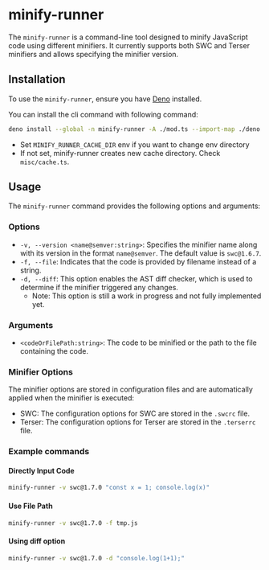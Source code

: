 # minify-runner

The `minify-runner` is a command-line tool designed to minify JavaScript code using different minifiers. It currently supports both SWC and Terser minifiers and allows specifying the minifier version.

## Installation

To use the `minify-runner`, ensure you have [Deno](https://deno.land/) installed.

You can install the cli command with following command: 
```sh
deno install --global -n minify-runner -A ./mod.ts --import-map ./deno.json
```

- Set `MINIFY_RUNNER_CACHE_DIR` env if you want to change env directory
- If not set, minify-runner creates new cache directory. Check `misc/cache.ts`.

## Usage

The `minify-runner` command provides the following options and arguments:

### Options

- `-v, --version <name@semver:string>`: Specifies the minifier name along with its version in the format `name@semver`. The default value is `swc@1.6.7`.
- `-f, --file`: Indicates that the code is provided by filename instead of a string.
- `-d, --diff`: This option enables the AST diff checker, which is used to determine if the minifier triggered any changes.
    - Note: This option is still a work in progress and not fully implemented yet.

### Arguments

- `<codeOrFilePath:string>`: The code to be minified or the path to the file containing the code.

### Minifier Options
The minifier options are stored in configuration files and are automatically applied when the minifier is executed:

- SWC: The configuration options for SWC are stored in the `.swcrc` file. 
- Terser: The configuration options for Terser are stored in the `.terserrc` file. 

### Example commands

#### Directly Input Code
```sh
minify-runner -v swc@1.7.0 "const x = 1; console.log(x)"
```

#### Use File Path
```sh
minify-runner -v swc@1.7.0 -f tmp.js
```
#### Using diff option
```sh
minify-runner -v swc@1.7.0 -d "console.log(1+1);"
```